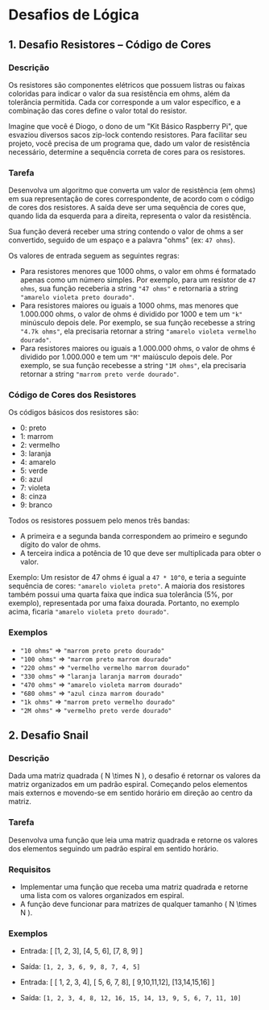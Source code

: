 # Desafios de Lógica

## 1. Desafio Resistores – Código de Cores

### Descrição

Os resistores são componentes elétricos que possuem listras ou faixas coloridas para indicar o valor da sua resistência em ohms, além da tolerância permitida. Cada cor corresponde a um valor específico, e a combinação das cores define o valor total do resistor.

Imagine que você é Diogo, o dono de um "Kit Básico Raspberry Pi", que esvaziou diversos sacos zip-lock contendo resistores. Para facilitar seu projeto, você precisa de um programa que, dado um valor de resistência necessário, determine a sequência correta de cores para os resistores.

### Tarefa

Desenvolva um algoritmo que converta um valor de resistência (em ohms) em sua representação de cores correspondente, de acordo com o código de cores dos resistores. A saída deve ser uma sequência de cores que, quando lida da esquerda para a direita, representa o valor da resistência.

Sua função deverá receber uma string contendo o valor de ohms a ser convertido, seguido de um espaço e a palavra "ohms" (ex: `47 ohms`).

Os valores de entrada seguem as seguintes regras:
- Para resistores menores que 1000 ohms, o valor em ohms é formatado apenas como um número simples. Por exemplo, para um resistor de `47 ohms`, sua função receberia a string `"47 ohms"` e retornaria a string `"amarelo violeta preto dourado"`.
- Para resistores maiores ou iguais a 1000 ohms, mas menores que 1.000.000 ohms, o valor de ohms é dividido por 1000 e tem um `"k"` minúsculo depois dele. Por exemplo, se sua função recebesse a string `"4.7k ohms"`, ela precisaria retornar a string `"amarelo violeta vermelho dourado"`.
- Para resistores maiores ou iguais a 1.000.000 ohms, o valor de ohms é dividido por 1.000.000 e tem um `"M"` maiúsculo depois dele. Por exemplo, se sua função recebesse a string `"1M ohms"`, ela precisaria retornar a string `"marrom preto verde dourado"`.

### Código de Cores dos Resistores

Os códigos básicos dos resistores são:
- 0: preto
- 1: marrom
- 2: vermelho
- 3: laranja
- 4: amarelo
- 5: verde
- 6: azul
- 7: violeta
- 8: cinza
- 9: branco

Todos os resistores possuem pelo menos três bandas:
- A primeira e a segunda banda correspondem ao primeiro e segundo dígito do valor de ohms.
- A terceira indica a potência de 10 que deve ser multiplicada para obter o valor.

Exemplo: Um resistor de 47 ohms é igual a `47 * 10^0`, e teria a seguinte sequência de cores: `"amarelo violeta preto"`. A maioria dos resistores também possui uma quarta faixa que indica sua tolerância (5%, por exemplo), representada por uma faixa dourada. Portanto, no exemplo acima, ficaria `"amarelo violeta preto dourado"`.

### Exemplos

- `"10 ohms"` => `"marrom preto preto dourado"`
- `"100 ohms"` => `"marrom preto marrom dourado"`
- `"220 ohms"` => `"vermelho vermelho marrom dourado"`
- `"330 ohms"` => `"laranja laranja marrom dourado"`
- `"470 ohms"` => `"amarelo violeta marrom dourado"`
- `"680 ohms"` => `"azul cinza marrom dourado"`
- `"1k ohms"` => `"marrom preto vermelho dourado"`
- `"2M ohms"` => `"vermelho preto verde dourado"`

## 2. Desafio Snail

### Descrição

Dada uma matriz quadrada \( N \times N \), o desafio é retornar os valores da matriz organizados em um padrão espiral. Começando pelos elementos mais externos e movendo-se em sentido horário em direção ao centro da matriz.

### Tarefa

Desenvolva uma função que leia uma matriz quadrada e retorne os valores dos elementos seguindo um padrão espiral em sentido horário. 

### Requisitos

- Implementar uma função que receba uma matriz quadrada e retorne uma lista com os valores organizados em espiral.
- A função deve funcionar para matrizes de qualquer tamanho \( N \times N \).

### Exemplos

- Entrada: [ [1, 2, 3], [4, 5, 6], [7, 8, 9] ]

- Saída: `[1, 2, 3, 6, 9, 8, 7, 4, 5]`

- Entrada: [ [ 1, 2, 3, 4], [ 5, 6, 7, 8], [ 9,10,11,12], [13,14,15,16] ]

- Saída: `[1, 2, 3, 4, 8, 12, 16, 15, 14, 13, 9, 5, 6, 7, 11, 10]`
